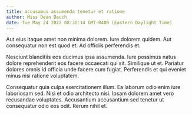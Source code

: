 ```yaml
---
title: accusamus assumenda tenetur et ratione
author: Miss Dean Bauch
date: Tue May 24 2022 08:32:14 GMT-0400 (Eastern Daylight Time)
---
```

Aut eius itaque amet non minima dolorem. Iure dolorem quidem. Aut consequatur non est quod et. Ad officiis perferendis et.

 Nesciunt blanditiis eos ducimus ipsa assumenda. Iure possimus natus dolore reprehenderit eos facere occaecati qui sit. Similique ut et. Pariatur dolores omnis id officia unde facere cum fugiat. Perferendis et qui eveniet minus nisi ratione voluptatem.

 Consequatur quia culpa exercitationem illum. Ea laborum odio enim iure laboriosam sed. Nisi et odio architecto nisi. Ipsam dolorem amet vero recusandae voluptates. Accusantium accusantium sed tenetur ut consequatur odio eos odit. Rerum nihil et.